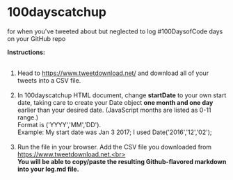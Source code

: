 # 100dayscatchup
for when you've tweeted about but neglected to log #100DaysofCode days on your GitHub repo

**Instructions:**<br><br>
1. Head to https://www.tweetdownload.net/ and download all of your tweets into a CSV file.<br><br>
2. In 100dayscatchup HTML document, change **startDate** to your own start date, taking care to create your Date object **one month and one day** earlier than your desired date. (JavaScript months are listed as 0-11 range.)<br>
Format is ('YYYY','MM','DD').<br>
Example: My start date was Jan 3 2017; I used Date('2016','12','02');<br><br>
3. Run the file in your browser. Add the CSV file you downloaded from https://www.tweetdownload.net.<br><br> **You will be able to copy/paste the resulting Github-flavored markdown into your log.md file.**<br><br>
